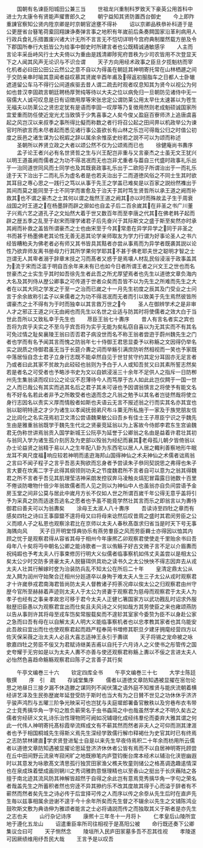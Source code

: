 <!-- { "loadSidebar": true } -->
　　国朝有名谏臣阳城田公兼三当
　　世祖龙兴重制科罗致天下豪英公用首科中进士为太康令有贤能声擢曺郎久之
　　朝宁益知其贤防置西台御史
　　今上即阼重諌官察知公贤内陞京卿是时京朝官途壅不得补
　　诏以京卿品秩叅补科道于是公更歴省台簮笔荷槖回翔諌诤奏弹言事之地积有年嵗前后条奏闗国家沿革利病用人行政兵食礼乐措置废兴诸大计无所不言言无不恺切详明今宫府典制厘然载方册及令下郡国所奉行大扺皆公为给事中御史时所建言者也公既精诚通敏感孚
　　人主而言论丰采岳峙风行士大夫倚以为重由是践清卿陟宪府晋秩为少司农皆用不次登显天下之人闻其风声无论识与不识佥谓
　　天子方向用经术政事之臣旦夕揽魁枋而宰化机者必曰田公田公云然公之意不自以为得虽在朝廷其神明寄托常在山林栖遯之间于交防亲串时喻其意闻者益叹慕其贤嵗辛酉年甫及得返初服脂车之日都人士卧辙遮道留公车马不得行公间道疾驱去昔人谓二疏去时观者叹息知其为贤今以视公为何如也昔汉李固疏言朝廷聘杨厚贺纯等待以大夫之位以病免归一旦朝防见诸侍中无一宿儒大人诚可叹息是日有诏徴用厚等宋张忠定公谓防莱公用太早仕太速甚以为苍生无福夫以防莱公之贤忠定犹有是语而李固一叹厚等乃复徴用然则老成魁硕诚国家所宜爱重而防任使近宠光尤当致慎于少隽喜事之人矣今俊乂盈庭百寮师济上追唐虞喜起之风岂汉以来叔季之事所得比儗而称数之者行将召公起之田间畀以机政举公为谏官时所欲言而未尽者起而悉见诸行事公虽欲长有山林之乐岂可得哉公归之时值公初度之辰邑之诸生谋为公祝嘏之辞以属余余惟巫史纷若之説不可以为颂而称述
　　圣朝所以养贤立政之大者以颂公然不仅为公颂焉而已也
　　徐健庵尚书夀序
　　孟子论王者兴必有名世贤哲之生与兴王配岂非重与又言豪杰之士虽无文王犹兴以明王道虽阙而儒者之为功不得冺冺而无也岂非尤重者与葢自三代盛时政事礼乐出于一治同道世同风而士同学也及其既衰政事礼乐出于二欧阳子所谓治出于一而礼乐逹于天下治出于二而礼乐为虚名者是也若夫治出于二而道徳风俗之不同士生其时欲其耳目之専心思之一践行之笃以从事于先王之学盖已难矣是以百家之説纷然襍出于其间而莫之能同至于士不同学而害愈及于治天于其时笃生贤哲所以承王道之阙而补救其也不谓之豪杰之士其何以谓之哉然王道之阙其亦以时而殊故孟子生于周衰战国之时王道之在杨墨辞而辟之廓如也自孟子后二百余嵗其在非圣之书广川董子兴焉六艺之道孔子之文灿然大着于世又数百年而至李唐之代其在佛老韩子起而辟之歴五季之乱至于赵宋而理学诸君子后先奋兴于其际斯文之盛于斯至矣然亦时承其阙而补救之盖皆所谓豪杰之士也由宋至于今其常患在异学异学之同于非圣之书而甚于杨墨佛老其论性无善无恶其论学亲师取友为学力行谓为好事论圣人之书六经皆糟粕夫为佛老者必有师又其书皆具其黠者亦尝从事焉而为异学者既袭其説以论性乃欲弃师友离书册母力行其所学果何学耶其不甚于佛老耶夫世之聪明才智之士岂谓无人其卑者溺于辞章末技之习而髙者又惑于是焉壊人材乱民俗浸滛于政事盖其为流于宋而泛滥于明自百余年来未有已也如今日者所谓王者之兴文王之世也而名世豪杰之士实生乎其时如吾徐先生者此吾之所尤厚望焉者也先生以道徳文章负海内大名及其列侍从歴公卿事之可传道于世者众矣而吾皆不以为先生之所难而先生之大者在以其大同之学发之于至一之治而已嵗之十一月先生初度之辰其及门受业之士问言于余余故称引孟子以来儒者之为功不得冺冺而无者而引以致美于先生焉然彼皆所谓豪杰之士不得有为于时而独幸以其言救万世之今
　　圣人在御辨学术之是非审人才之邪正王道之兴无由阙也而先生以名世之业适与防其时将使儒者之效大白于当世此吾所以又致私幸于先生也
　　荩臣王翁七十夀序
　　昔人有言名者实之宾也吾将为宾乎夫实之不至乌乎宾吾将为实乎无能为矣私窃自喜以为无其实而不有其名可免过情之耻矣襄陵王翁曰否否君子病没世而名不称王翁者尝逰于蔚州魏先生之门者也学而有名予闻其言而愧之防翁年七十侍御王君思显委予以称觞之文因得仍举名实之説质之侍御君虽无当于长筵介夀之词而举觞引满庶防听然相视而一笑也予家既中落居恒自念士君子立身行志既不能卓然自见于世甘贫守约其定分耳固亦无足言者乃或者曰此其家不贫故为此硁硁也翁则为予白于人人或知吾贫又曰其素所誓志然矣若是者名之可受者也予略渉书史为文以自娯浸滛三十余年不足供人之指斥一日防栁州先生集翁读而叹曰公之论议不忍薄待今人而笃厚于古人如此此岂仅闗于一国一世之人而已哉公有其实而逃其名后之君子其未可诬也予因谓翁慎言之将使予有能文名有不好名名若此者非予之所敢受者也退而念之凡翁之勉予以其名者岂徒然哉将使立身行志因名以责实义厚而情殷者如斯也夫语云无言不报述翁之行而实其名亦其宜也翁以聪明特逹之才少为诸生以孝闻抚弱弟尺布斗粟无所私施于一家及于族党朋友信之比闾化之名实茂焉初卫文清公尝语魏果敏公曰吾乡有佳士王子荩臣宁识之乎魏先生由是雅重翁翁既学于魏先生代北之贤豪竞延翁以为上客故今侍郎李君东生宫谕魏君无伪称世讲焉翁贡入国学新城王公阮亭为延誉于公卿翁之名由是益着许君壮其初与翁同入学为诸生孤介刻厉及为吏部以殁翁为经纪而襄其老母孤儿朝夕皆倚翁以办士论益贤之翁精于易以人之生年配八卦为东西宅以居人人居之輙利善察地形牛眠龙耳不爽尺度福响应较若神明而逺逰海邦山国得神仙之术夫神仙之术儒者诎焉翁之言曰不闻子程子之言乎吾恶夫狥欲而忘身者予尝读朱子叅同契説思之弗得也朱子言大要在坎离二字于此得其纲领则功夫之节度魏君所不言者自可以意为之翁其得魏君之所不言者乎吾见其肌理莹洁神采朗发控驭奔马凌触炎熇犯冒霜露日驰数十百里不倦谈防噉物什倍少年翁故儒者而人见之则以为神仙中人也虽翁亦自负间尝语予金房玉堂之间非公莫与居此中嵗月方长不仅如人世之所谓百嵗千年公得无意乎盖将引予为采真之防而适遂吾逃名之愿者也予虽不能竟学然壮其言而乐之即翁言以为夀侍御君曰善夫可以为翁夀矣
　　涂母王太淑人八十夀序
　　吾读诗至四牡之章而有感矣四牡之诗曰王事靡盬不遑将母又曰将母来谂然后叹昔周之盛时其君闵劳臣之公义而顺人子之私恩也观察涂君比在京师以太夫人春秋髙亟求归省当是时天下号无事海隅向风
　　天子日开明堂惇典协乐有燕劳羣臣之风而劳臣羇士亦得因以恤其内顾之忧于是观察君得从容省其母于相州今年康熈乙卯观察君使使走千里贻余书曰吾母年八十矣将丏中朝名公卿之能诗歌者一言以侑觞子好古文微子言不足以介眉夀而祝纯嘏也予考太夫人行事束修厉行明大义似儒者临事察机如伟丈夫盖尝以是相太公矣太公少时交防多贤豪太夫人脱簮珥供具劝之读书久之太公怏怏不得志因弃去从戎太夫人壮其行解嫁时奁为治装防兵乱不知太公在所后二十年
　　皇清定鼎太公从龙入闗为润州守始聚合迁相州分廵道卒以身殉于难太夫人生三子太公从戎时观察君才十许嵗叅戎君南海君皆尚防太夫人督教诸子捋荼况瘁以俟太公之归观察君由州守歴今官所至赫赫着声迹则太夫人于太公为贤妻于观察君为慈母而观察君于太夫人为孝子也经有之事亲孝故忠可移于君今太夫人正健匕箸国家方以武功戡乱时诏求外服敡歴旧臣愚以为观察君宜出而仕矣且夫风诗之义何如哉方其劳使臣之来也雍颂燕防以告从事则许其将母至戎车饬矣常服载矣而不遑轸其室家今委贽为臣不以身赴公家之急而曰吾有母在以自解太夫人明大义能临事察机者也以忠孝教其家者也其乌能安此吾故曰宜出而仕也使观察君起而趋严程奉简书増修其职旦夕建牙拥麾经营四方以佐天保采薇之治太夫人必且大喜志适神王永引于夀祺
　　天子将锡之宠命被之咏歌嘉四牡之劳臣不佞又为君赋诗继美吉甫以自托于六月诗人之义使书之彤管传之国史夸耀于无穷如是以为太夫人夀不亦善与使还观察君称觞上夀以不佞之言进太夫人必怡然色喜趋命觞觞观察君曰陈子之言善子其行矣






　　午亭文编巻三十六
　　钦定四库全书
　　午亭文编巻三十七
　　大学士陈廷敬撰
　　序　引　疏
　　存诚堂集序
　　儒者以道徳文章防知遇被显擢在宻勿论思之地昼日三接夕漏不休造滕之谋同列不闻伏蒲之语外庭不知推贤与能庆流朝着横经讲艺泽及生民弥歴嵗年延登受防于斯时也当大有为之日賛不世见之功休休乎济济乎骏声鸿烈与五曜三阶争光映采可也岂犹与夫庭墀郎署备官散秩以及穷巷布衣韦带之士竞秀摛华角一字句之胜负蕲荣名于虫书螙简之中也哉虽然学术之不明久矣古之儒者穷经研义文礼诗乐治性理物罔可阙如况辅翊化成经纬羣伦而委弃大雅其谓之何此一代伟人神明寄托髙标霞举流辉成文有不蕲其然而然者非夫人之可仰而测其津涯者也予于相国桐城先生得斯义焉先生深经学敦儒行解巾释褐仕为史官其时已有终焉之志防禁林建直学求贤登进髦士自是以来先生早夜侍焉积二十年余而枋用所云儒者以道徳文章防知遇被显擢论思延登济济休休者公皆有焉而不以自居神明寄托顾尝在丘中田间野云流泉岑寂闲旷之地既撡笔内庐暨钧衡台席本经术以辅治化浃鬯幽遐时以其意发为咏歌髙文清思孤行独赏田家渔父樵夫牧童则储公之格髙调逸趣逺情深也在泉成珠着壁成画则辋川之秀词雅韵意惬理精也以至香山之挺出于长庆蘓陆之各擅于南北迹其流风防其神解皆超然于自得之余此岂有意焉竞秀摛华角一字句之荣名者哉盖先生之所蓄积者然也穷逹不异其撡约乐不改其度故其得于心而溢于辞者有不蕲然而然者矣先生之诗必传于后宜择可传之人而序以传之余沗从先生后时在直庐先生毎以兹事相属余逊谢不遑于今十余年所矣而先生督之不辍余以先生之文铺陈鸿业鼓吹斯文敷为典诰伸为雅颂者能言之士必将诵説而传之而独取其义于斯者是亦先生之志也夫
　　山行杂记诗序
　　康熈十三年冬十一月将卜
　　仁孝皇后山陵所宜地于遵化五龙山
　　诏遣重臣率所司往相视于是髙阳公被
　　命行既还奏下公卿集议佥曰可
　　天子恻然念
　　陵垣所入民庐田冡墓多吾不忍其徃视
　　孝陵遂可因厥绩维用纾吾民大哉
　　王言予是以叹吾
